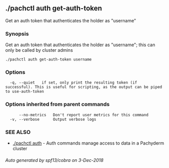 ## ./pachctl auth get-auth-token

Get an auth token that authenticates the holder as "username"

### Synopsis


Get an auth token that authenticates the holder as "username"; this can only be called by cluster admins

```
./pachctl auth get-auth-token username
```

### Options

```
  -q, --quiet   if set, only print the resulting token (if successful). This is useful for scripting, as the output can be piped to use-auth-token
```

### Options inherited from parent commands

```
      --no-metrics   Don't report user metrics for this command
  -v, --verbose      Output verbose logs
```

### SEE ALSO
* [./pachctl auth](./pachctl_auth.md)	 - Auth commands manage access to data in a Pachyderm cluster

###### Auto generated by spf13/cobra on 3-Dec-2018
